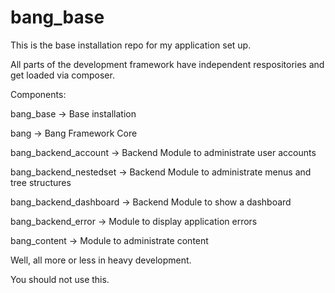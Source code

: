 # bang_base

This is the base installation repo for my application set up.

All parts of the development framework have independent respositories and get loaded via composer.

Components:

bang_base -> Base installation

bang -> Bang Framework Core

bang_backend_account -> Backend Module to administrate user accounts

bang_backend_nestedset -> Backend Module to administrate menus and tree structures

bang_backend_dashboard -> Backend Module to show a dashboard

bang_backend_error -> Module to display application errors

bang_content -> Module to administrate content


Well, all more or less in heavy development.


You should not use this.
